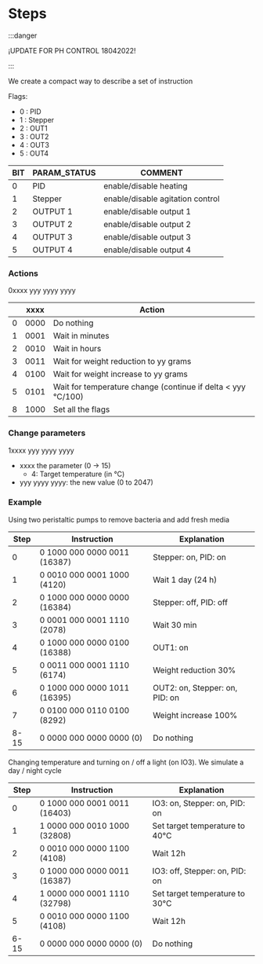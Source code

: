 # Steps

:::danger

¡UPDATE FOR PH CONTROL 18042022!

:::

We create a compact way to describe a set of instruction

Flags:

- 0 : PID
- 1 : Stepper
- 2 : OUT1
- 3 : OUT2
- 4 : OUT3
- 5 : OUT4

| BIT | PARAM_STATUS | COMMENT                          |
| --- | ------------ | -------------------------------- |
| 0   | PID          | enable/disable heating           |
| 1   | Stepper      | enable/disable agitation control |
| 2   | OUTPUT 1     | enable/disable output 1          |
| 3   | OUTPUT 2     | enable/disable output 2          |
| 4   | OUTPUT 3     | enable/disable output 3          |
| 5   | OUTPUT 4     | enable/disable output 4          |

### Actions

0xxxx yyy yyyy yyyy

|     | xxxx | Action                                                       |
| --- | ---- | ------------------------------------------------------------ |
| 0   | 0000 | Do nothing                                                   |
| 1   | 0001 | Wait in minutes                                              |
| 2   | 0010 | Wait in hours                                                |
| 3   | 0011 | Wait for weight reduction to yy grams                        |
| 4   | 0100 | Wait for weight increase to yy grams                         |
| 5   | 0101 | Wait for temperature change (continue if delta < yyy °C/100) |
| 8   | 1000 | Set all the flags                                            |

### Change parameters

1xxxx yyy yyyy yyyy

- xxxx the parameter (0 -> 15)
  - 4: Target temperature (in °C)
- yyy yyyy yyyy: the new value (0 to 2047)

### Example

Using two peristaltic pumps to remove bacteria and add fresh media

| Step | Instruction                  | Explanation                    |
| ---- | ---------------------------- | ------------------------------ |
| 0    | 0 1000 000 0000 0011 (16387) | Stepper: on, PID: on           |
| 1    | 0 0010 000 0001 1000 (4120)  | Wait 1 day (24 h)              |
| 2    | 0 1000 000 0000 0000 (16384) | Stepper: off, PID: off         |
| 3    | 0 0001 000 0001 1110 (2078)  | Wait 30 min                    |
| 4    | 0 1000 000 0000 0100 (16388) | OUT1: on                       |
| 5    | 0 0011 000 0001 1110 (6174)  | Weight reduction 30%           |
| 6    | 0 1000 000 0000 1011 (16395) | OUT2: on, Stepper: on, PID: on |
| 7    | 0 0100 000 0110 0100 (8292)  | Weight increase 100%           |
| 8-15 | 0 0000 000 0000 0000 (0)     | Do nothing                     |

Changing temperature and turning on / off a light (on IO3).
We simulate a day / night cycle

| Step | Instruction                  | Explanation                    |
| ---- | ---------------------------- | ------------------------------ |
| 0    | 0 1000 000 0001 0011 (16403) | IO3: on, Stepper: on, PID: on  |
| 1    | 1 0000 000 0010 1000 (32808) | Set target temperature to 40°C |
| 2    | 0 0010 000 0000 1100 (4108)  | Wait 12h                       |
| 3    | 0 1000 000 0000 0011 (16387) | IO3: off, Stepper: on, PID: on |
| 4    | 1 0000 000 0001 1110 (32798) | Set target temperature to 30°C |
| 5    | 0 0010 000 0000 1100 (4108)  | Wait 12h                       |
| 6-15 | 0 0000 000 0000 0000 (0)     | Do nothing                     |
